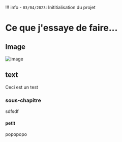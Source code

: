 !!! info
    - `03/04/2023`: Inititialisation du projet
    
# Ce que j'essaye de faire...
## Image
![image](https://user-images.githubusercontent.com/18003743/229525786-545bca6a-c403-41d9-b354-995215bf5729.png)

## text
Ceci est un test 

### sous-chapitre
sdfsdf

#### petit 
popopopo
